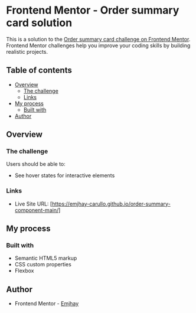 # Frontend Mentor - Order summary card solution

This is a solution to the [Order summary card challenge on Frontend Mentor](https://www.frontendmentor.io/challenges/order-summary-component-QlPmajDUj). Frontend Mentor challenges help you improve your coding skills by building realistic projects. 

## Table of contents

- [Overview](#overview)
  - [The challenge](#the-challenge)
  - [Links](#links)
- [My process](#my-process)
  - [Built with](#built-with)
- [Author](#author)

## Overview

### The challenge

Users should be able to:

- See hover states for interactive elements

### Links

- Live Site URL: [https://emjhay-carullo.github.io/order-summary-component-main/]

## My process

### Built with

- Semantic HTML5 markup
- CSS custom properties
- Flexbox

## Author

- Frontend Mentor - [Emjhay](https://www.frontendmentor.io/profile/Emjhay-carullo)
